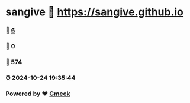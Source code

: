 # sangive :link: https://sangive.github.io 
### :page_facing_up: [6](https://sangive.github.io/tag.html) 
### :speech_balloon: 0 
### :hibiscus: 574 
### :alarm_clock: 2024-10-24 19:35:44 
### Powered by :heart: [Gmeek](https://github.com/Meekdai/Gmeek)
